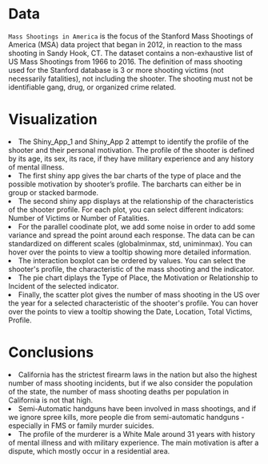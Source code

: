 # Data

`Mass Shootings in America` is the focus of the Stanford Mass Shootings of America (MSA) data project that began in 2012, in reaction to the mass shooting in Sandy Hook, CT. The dataset contains a non-exhaustive list of US Mass Shootings from 1966 to 2016. The definition of mass shooting used for the Stanford database is 3 or more shooting victims (not necessarily fatalities), not including the shooter. The shooting must not be identifiable gang, drug, or organized crime related.

# Visualization

<li> The Shiny_App_1 and Shiny_App 2 attempt to identify the profile of the shooter and their personal motivation. The profile of the shooter is defined by its age, its sex, its race, if they have military experience and any history of mental illness. </li> 

<li> The first shiny app gives the bar charts of the type of place and the possible motivation by shooter’s profile. The barcharts can either be in group or stacked barmode. </li>

<li> The second shiny app displays at the relationship of the characteristics of the shooter profile. For each plot, you can select different indicators: Number of Victims or Number of Fatalities.  </li>

  <li> For the parallel coodinate plot, we add some noise in order to add some variance and spread the point around each response. The data can be can standardized on different scales (globalminmax, std, uniminmax). You can hover over the points to view a tooltip showing more detailed information.</li>

  <li> The interaction boxplot can be ordered by values. You can select the shooter's profile, the characteristic of the mass shooting and the indicator.</li>

  <li> The pie chart diplays the Type of Place, the Motivation or Relationship to Incident of the selected indicator.</li>

  <li> Finally, the scatter plot gives the number of mass shooting in the US over the year for a selected characteristic of the shooter's profile.  You can hover over the points to view a tooltip showing the Date, Location, Total Victims, Profile. </li>

# Conclusions

<li> California has the strictest firearm laws in the nation but also the highest number of mass shooting incidents, but if we also consider the population of the state, the number of mass shooting deaths per population in California is not that high. </li>

<li> Semi-Automatic handguns have been involved in mass shootings, and if we ignore spree kills, more people die from semi-automatic handguns - especially in FMS or family murder suicides. </li>

<li> The profile of the murderer is a White Male around 31 years with history of mental illness and with military experience. The main motivation is after a dispute, which mostly occur in a residential area. </li>
